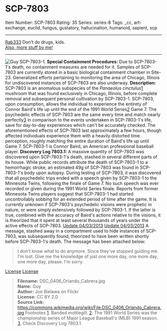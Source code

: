 # SCP-7803
Item Number: SCP-7803
Rating: 35
Series: series-8
Tags: _cc, art-exchange, euclid, fungus, gustatory, hallucination, humanoid, sapient, scp

---

[Rab333](javascript:;)
Don't do drugs, kids.  
[Also, more stuff by me!](https://scp-wiki.wikidot.com/rab333-s-contained-anomalies)
* * *
![Guy](http://scp-sandbox-3.wikidot.com/local--files/artexchangemushroom/Guy)
SCP-7803-1.
**Special Containment Procedures:** Due to SCP-7803-1's death, no containment measures are needed for it. Samples of SCP-7803 are currently stored in a basic biological containment chamber in Site-23. Generalized efforts pertaining to monitoring the area of Chicago, Illinois for undiscovered instances of SCP-7803 are also underway.
**Description:** SCP-7803 is an anomalous subspecies of the _Panaeolus cinctulus_[1](javascript:;) mushroom that was found exclusively in Chicago, Illinois, before complete removal and subsequent personal cultivation by SCP-7803-1. SCP-7803, upon consumption, allows the individual to experience the entirety of Connor Baird's life up until the end of the 1991 World Series[2](javascript:;) Game 7. The psychedelic effects of SCP-7803 are the same every time and match nearly perfectly[3](javascript:;) in comparison to the events undertaken in SCP-7803-1's life, save for day-to-day experiences which can't be accurately checked. The aforementioned effects of SCP-7803 last approximately a few hours, though affected individuals experience them with a heavily distorted time perception, roughly matching the entire duration of Baird's life up until Game 7.
SCP-7803-1 is Connor Baird, an American professional baseball player.
**Discovery Log 7803.1:**
A massive quantity of SCP-7803 was discovered upon SCP-7803-1's death, stashed in several different parts of its house. While public records attribute the death of SCP-7803-1 to a hemorrhagic stroke, an estimated 49g of SCP-7803 was found in SCP-7803-1's body upon autopsy.
During testing of SCP-7803, it was discovered that all psychedelic trips ended with a speech given by SCP-7803-1 to the Minnesota Twins, following the finale of Game 7. No such speech was ever recorded or given during the 1991 World Series finale. Reports from former Minnesota Twins players suggest that SCP-7803-1 had started uncontrollably sobbing for an extended period of time after the game.
It is currently unknown if SCP-7803's psychedelic visions were prophetic in nature, or were simply extensively followed by SCP-7803-1. If the latter is true, combined with the accuracy of Baird's actions relative to the visions, it is theorized that it spent at least several thousands of years under the active effects of SCP-7803.
[Update 04/03/2013](javascript:;)
[Update 04/03/2013](javascript:;)
A message, stashed away in a compartment used to hide instances of SCP-7803, was subsequently found, theorized to have been written shortly before SCP-7803-1's death. The message has been attached below:
> I don't know what to do anymore. Since they've stopped guiding me. I'm lost. Give me the knowledge of just one more day, one more day, one more day, please. I'm sorry.
  
  

[License](javascript:;)
[License](javascript:;)
> **Filename:** DSC_0406_Orlando_Cabrera.jpg  
>  **Name:** Guy  
>  **Author:** Joe Bielawa on Flickr  
>  **License:** CC BY 2.0  
>  **Source Link:** <https://commons.wikimedia.org/wiki/File:DSC_0406_Orlando_Cabrera.jpg>
Footnotes
[1](javascript:;). Banded mottlegill.
[2](javascript:;). The 1991 World Series was the championship series of Major League Baseball's (MLB) 1991 season.
[3](javascript:;). Check Discovery Log 7803.1.